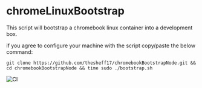# chromeLinuxBootstrap
This script will bootstrap a chromebook linux container into a development box.

if you agree to configure your machine with the script copy/paste the below command:
```
git clone https://github.com/thesheff17/chromebookBootstrapNode.git && cd chromebookBootstrapNode && time sudo ./bootstrap.sh
```

![CI](https://github.com/thesheff17/chromebookBootstrapNode/workflows/CI/badge.svg)


